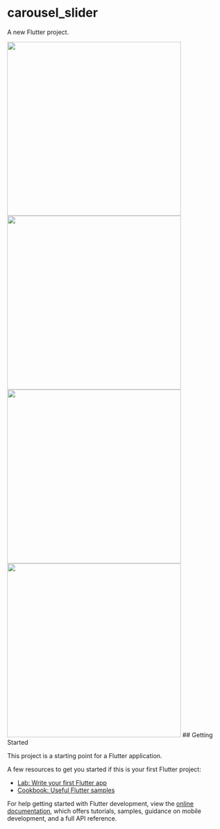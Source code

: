 # carousel_slider


A new Flutter project.


<img src="https://user-images.githubusercontent.com/113710907/195603854-71f6095f-e641-435c-89fe-200813166064.jpg" width="400">
<img src="https://user-images.githubusercontent.com/113710907/195603867-46b721a8-b91d-4608-b9e2-1cfb136b930a.jpg" width="400">
<img src="https://user-images.githubusercontent.com/113710907/195603873-53daf390-8d60-4ba1-b98d-8537dc6cd206.jpg" width="400">
<img src="https://user-images.githubusercontent.com/113710907/195603875-32d9420b-7d97-4605-b8c3-073f0be745d7.jpg" width="400">
## Getting Started

This project is a starting point for a Flutter application.

A few resources to get you started if this is your first Flutter project:

- [Lab: Write your first Flutter app](https://docs.flutter.dev/get-started/codelab)
- [Cookbook: Useful Flutter samples](https://docs.flutter.dev/cookbook)

For help getting started with Flutter development, view the
[online documentation](https://docs.flutter.dev/), which offers tutorials,
samples, guidance on mobile development, and a full API reference.
